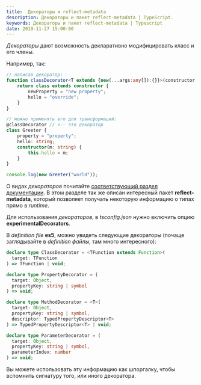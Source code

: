 ```yaml
---
title:  Декораторы и reflect-metadata
description: Декораторы и пакет reflect-metadata | TypeScript.
keywords: Декораторы и пакет reflect-metadata | Typescript
date: 2019-11-27 15:00:00
---
```


*Декораторы* дают возможность декларативно модифицировать класс и его члены.

Например, так:

```typescript
// написав декоратор:
function classDecorator<T extends {new(...args:any[]):{}}>(constructor:T) {
    return class extends constructor {
        newProperty = "new property";
        hello = "override";
    }
}

// можно применять его для трансформаций: 
@classDecorator // <-- это декоратор
class Greeter {
    property = "property";
    hello: string;
    constructor(m: string) {
        this.hello = m;
    }
}

console.log(new Greeter("world"));
```

О видах *декораторов* почитайте [соответствующий раздел документации](https://www.typescriptlang.org/docs/handbook/decorators.html). В этом разделе так же описан интересный пакет **reflect-metadata**, который позволяет получать некоторую информацию о типах прямо в *runtime*.

Для использования *декораторов*, в *tsconfig.json* нужно включить опцию **experimentalDecorators**.

В *definition file* **es5**, можно увидеть следующие декораторы (почаще заглядывайте в *definition файлы*, там много интересного):

```typescript
declare type ClassDecorator = <TFunction extends Function>(
  target: TFunction
) => TFunction | void;

declare type PropertyDecorator = (
  target: Object,
  propertyKey: string | symbol
) => void;

declare type MethodDecorator = <T>(
  target: Object,
  propertyKey: string | symbol,
  descriptor: TypedPropertyDescriptor<T>
) => TypedPropertyDescriptor<T> | void;

declare type ParameterDecorator = (
  target: Object,
  propertyKey: string | symbol,
  parameterIndex: number
) => void;
```

Вы можете использовать эту информацию как шпоргалку, чтобы вспомнить сигнатуру того, или иного декоратора.